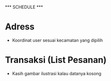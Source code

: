 *** SCHEDULE ***
# Adress
- Koordinat user sesuai kecamatan yang dipilih

# Transaksi (List Pesanan)  
- Kasih gambar ilustrasi kalau datanya kosong

